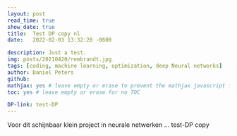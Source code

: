 ```yaml
---
layout: post
read_time: true
show_date: true
title:  Test DP copy nl
date:   2022-02-03 13:32:20 -0600

description: Just a test.
img: posts/20210420/rembrandt.jpg
tags: [coding, machine learning, optimization, deep Neural networks]
author: Daniel Peters
github:
mathjax: yes # leave empty or erase to prevent the mathjax javascript from loading
toc: yes # leave empty or erase for no TOC

DP-link: test-DP
---
```


Voor dit schijnbaar klein project in neurale netwerken ... test-DP copy